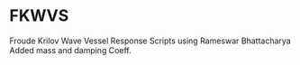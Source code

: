 # FKWVS
Froude Krilov Wave Vessel Response Scripts using Rameswar Bhattacharya Added mass and damping Coeff.
